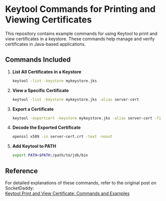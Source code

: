 
# Keytool Commands for Printing and Viewing Certificates

This repository contains example commands for using Keytool to print and view certificates in a keystore. These commands help manage and verify certificates in Java-based applications.

## Commands Included

1. **List All Certificates in a Keystore**
   ```bash
   keytool -list -keystore mykeystore.jks
   ```

2. **View a Specific Certificate**
   ```bash
   keytool -list -keystore mykeystore.jks -alias server-cert
   ```

3. **Export a Certificate**
   ```bash
   keytool -exportcert -keystore mykeystore.jks -alias server-cert -file server-cert.crt
   ```

4. **Decode the Exported Certificate**
   ```bash
   openssl x509 -in server-cert.crt -text -noout
   ```

5. **Add Keytool to PATH**
   ```bash
   export PATH=$PATH:/path/to/jdk/bin
   ```

## Reference

For detailed explanations of these commands, refer to the original post on SocketDaddy:  
[Keytool Print and View Certificate: Commands and Examples](https://socketdaddy.com/ssl-tls/keytool-print-and-view-certificate-commands-and-examples/?source=github&medium=example_code&campaign=readme)
